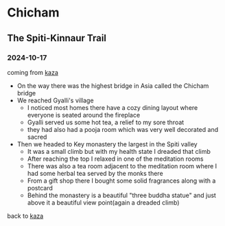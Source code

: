 # Chicham

## The Spiti-Kinnaur Trail

### 2024-10-17

coming from [kaza](kaza#2024-10-17)

- On the way there was the highest bridge in Asia called the Chicham bridge
- We reached Gyalli's village
  - I noticed most homes there have a cozy dining layout where everyone is seated around the fireplace
  - Gyalli served us some hot tea, a relief to my sore throat
  - they had also had a pooja room which was very well decorated and sacred
- Then we headed to Key monastery the largest in the Spiti valley
  - It was a small climb but with my health state I dreaded that climb
  - After reaching the top I relaxed in one of the meditation rooms
  - There was also a tea room adjacent to the meditation room where I had some herbal tea served by the monks there
  - From a gift shop there I bought some solid fragrances along with a postcard
  - Behind the monastery is a beautiful "three buddha statue" and just above it a beautiful view point(again a dreaded climb)

back to [kaza](kaza#2024-10-17)